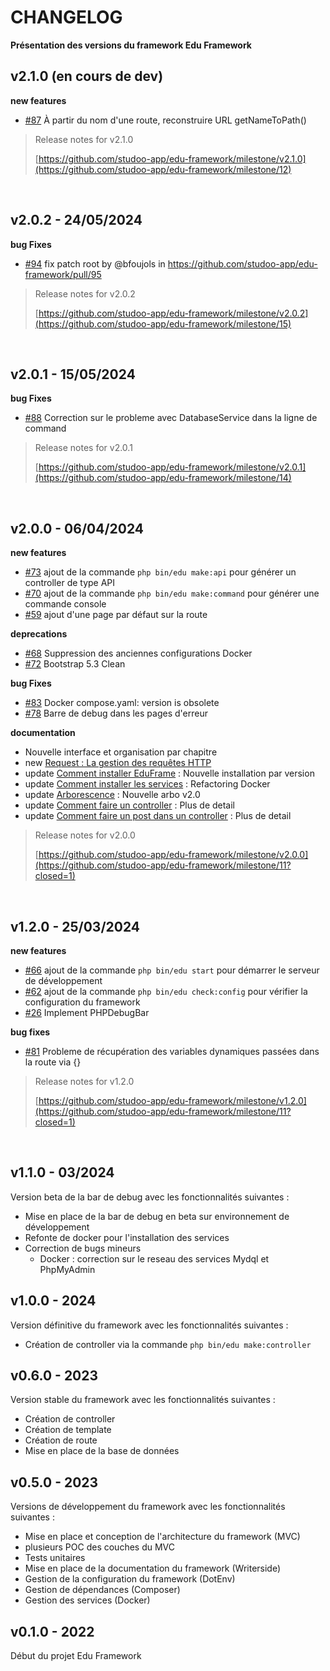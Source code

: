 # CHANGELOG

**Présentation des versions du framework Edu Framework**

## v2.1.0 (en cours de dev)

**new features**

- [#87](https://github.com/studoo-app/edu-framework/issues/87) À partir du nom d'une route, reconstruire URL getNameToPath()


> Release notes for v2.1.0
>
> [https://github.com/studoo-app/edu-framework/milestone/v2.1.0](https://github.com/studoo-app/edu-framework/milestone/12)

  <br>

## v2.0.2 - 24/05/2024

**bug Fixes**

- [#94](https://github.com/studoo-app/edu-framework/issues/94) fix patch root by @bfoujols in <https://github.com/studoo-app/edu-framework/pull/95>

> Release notes for v2.0.2
>
> [https://github.com/studoo-app/edu-framework/milestone/v2.0.2](https://github.com/studoo-app/edu-framework/milestone/15)

<br>


## v2.0.1 - 15/05/2024

**bug Fixes**

- [#88](https://github.com/studoo-app/edu-framework/issues/88) Correction sur le probleme avec DatabaseService dans la ligne de command

> Release notes for v2.0.1
>
> [https://github.com/studoo-app/edu-framework/milestone/v2.0.1](https://github.com/studoo-app/edu-framework/milestone/14)

  <br>

## v2.0.0 - 06/04/2024

**new features**

- [#73](https://github.com/studoo-app/edu-framework/issues/73) ajout de la commande `php bin/edu make:api` pour générer un controller de type API
- [#70](https://github.com/studoo-app/edu-framework/issues/70) ajout de la commande `php bin/edu make:command` pour générer une commande console
- [#59](https://github.com/studoo-app/edu-framework/issues/59) ajout d'une page par défaut sur la route

**deprecations**

- [#68](https://github.com/studoo-app/edu-framework/issues/68) Suppression des anciennes configurations Docker
- [#72](https://github.com/studoo-app/edu-framework/issues/72) Bootstrap 5.3 Clean

**bug Fixes**

- [#83](https://github.com/studoo-app/edu-framework/issues/83) Docker compose.yaml: version is obsolete
- [#78](https://github.com/studoo-app/edu-framework/issues/78) Barre de debug dans les pages d'erreur

**documentation**

- Nouvelle interface et organisation par chapitre
- new [Request : La gestion des requêtes HTTP](https://studoo-app.github.io/edu-framework-doc/fr-resquet.html)
- update [Comment installer EduFrame](https://studoo-app.github.io/edu-framework-doc/fr-comment-installer-edu.html#cr-ation-du-projet) : Nouvelle installation par version
- update [Comment installer les services](https://studoo-app.github.io/edu-framework-doc/fr-comment-installer-services.html) : Refactoring Docker
- update [Arborescence](https://studoo-app.github.io/edu-framework-doc/fr-arborescence.html) : Nouvelle arbo v2.0
- update [Comment faire un controller](https://studoo-app.github.io/edu-framework-doc/fr-controller-edu.html) : Plus de detail
- update [Comment faire un post dans un controller](https://studoo-app.github.io/edu-framework-doc/fr-controller-post-edu.html) : Plus de detail

> Release notes for v2.0.0
>
> [https://github.com/studoo-app/edu-framework/milestone/v2.0.0](https://github.com/studoo-app/edu-framework/milestone/11?closed=1)

  <br>

## v1.2.0 - 25/03/2024

**new features**

- [#66](https://github.com/studoo-app/edu-framework/issues/66) ajout de la commande `php bin/edu start` pour démarrer le serveur de développement
- [#62](https://github.com/studoo-app/edu-framework/issues/62) ajout de la commande `php bin/edu check:config` pour vérifier la configuration du framework
- [#26](https://github.com/studoo-app/edu-framework/issues/26) Implement PHPDebugBar

**bug fixes**

- [#81](https://github.com/studoo-app/edu-framework/issues/81) Probleme de récupération des variables dynamiques passées dans la route via {}

> Release notes for v1.2.0
>
> [https://github.com/studoo-app/edu-framework/milestone/v1.2.0](https://github.com/studoo-app/edu-framework/milestone/11?closed=1)

  <br>

## v1.1.0 - 03/2024

Version beta de la bar de debug avec les fonctionnalités suivantes :

- Mise en place de la bar de debug en beta sur environnement de développement
- Refonte de docker pour l'installation des services
- Correction de bugs mineurs
  - Docker : correction sur le reseau des services Mydql et PhpMyAdmin

## v1.0.0 - 2024

Version définitive du framework avec les fonctionnalités suivantes :

- Création de controller via la commande `php bin/edu make:controller`

## v0.6.0 - 2023

Version stable du framework avec les fonctionnalités suivantes :

- Création de controller
- Création de template
- Création de route
- Mise en place de la base de données

## v0.5.0 - 2023

Versions de développement du framework avec les fonctionnalités suivantes :

- Mise en place et conception de l'architecture du framework (MVC)
- plusieurs POC des couches du MVC
- Tests unitaires
- Mise en place de la documentation du framework (Writerside)
- Gestion de la configuration du framework (DotEnv)
- Gestion de dépendances (Composer)
- Gestion des services (Docker)

## v0.1.0 - 2022

Début du projet Edu Framework